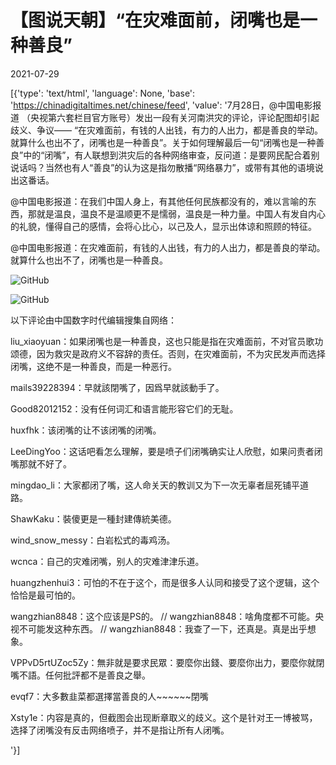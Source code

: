 # 【图说天朝】“在灾难面前，闭嘴也是一种善良”

2021-07-29

[{'type': 'text/html', 'language': None, 'base': 'https://chinadigitaltimes.net/chinese/feed', 'value': '7月28日，@中国电影报道 （央视第六套栏目官方账号）发出一段有关河南洪灾的评论，评论配图却引起歧义、争议—— “在灾难面前，有钱的人出钱，有力的人出力，都是善良的举动。就算什么也出不了，闭嘴也是一种善良”。关于如何理解最后一句“闭嘴也是一种善良”中的“闭嘴”，有人联想到洪灾后的各种网络审查，反问道：是要网民配合着别说话吗？当然也有人“善良”的认为这是指勿散播“网络暴力”，或带有其他的语境说出这番话。



@中国电影报道：在我们中国人身上，有其他任何民族都没有的，难以言喻的东西，那就是温良，温良不是温顺更不是懦弱，温良是一种力量。中国人有发自内心的礼貌，懂得自己的感情，会将心比心，以己及人，显示出体谅和照顾的特征。

@中国电影报道：在灾难面前，有钱的人出钱，有力的人出力，都是善良的举动。就算什么也出不了，闭嘴也是一种善良。



![GitHub](https://chinadigitaltimes.net/chinese/files/2021/07/image-1627542132793.png)

![GitHub](https://chinadigitaltimes.net/chinese/files/2021/07/image-1627542523723.png)

以下评论由中国数字时代编辑搜集自网络：



liu_xiaoyuan：如果闭嘴也是一种善良，这也只能是指在灾难面前，不对官员歌功颂德，因为救灾是政府义不容辞的责任。否则，在灾难面前，不为灾民发声而选择闭嘴，这绝不是一种善良，而是一种恶行。

mails39228394：早就該閉嘴了，因爲早就該動手了。

Good82012152：没有任何词汇和语言能形容它们的无耻。

huxfhk：该闭嘴的让不该闭嘴的闭嘴。

LeeDingYoo：这话吧看怎么理解，要是喷子们闭嘴确实让人欣慰，如果问责者闭嘴那就不好了。

mingdao_li：大家都闭了嘴，这人命关天的教训又为下一次无辜者屈死铺平道路。

ShawKaku：裝傻更是一種封建傳統美德。

wind_snow_messy：白岩松式的毒鸡汤。

wcnca：自己的灾难闭嘴，别人的灾难津津乐道。

huangzhenhui3：可怕的不在于这个，而是很多人认同和接受了这个逻辑，这个恰恰是最可怕的。

wangzhian8848：这个应该是PS的。  //  wangzhian8848：啥角度都不可能。央视不可能发这种东西。 //  wangzhian8848：我查了一下，还真是。真是出乎想象。

VPPvD5rtUZoc5Zy：無非就是要求民眾：要麼你出錢、要麼你出力，要麼你就閉嘴不語。任何批評都不是善良之舉。

evqf7：大多數韭菜都選擇當善良的人~~~~~~閉嘴

Xsty1e：内容是真的，但截图会出现断章取义的歧义。这个是针对王一博被骂，选择了闭嘴没有反击网络喷子，并不是指让所有人闭嘴。

'}]